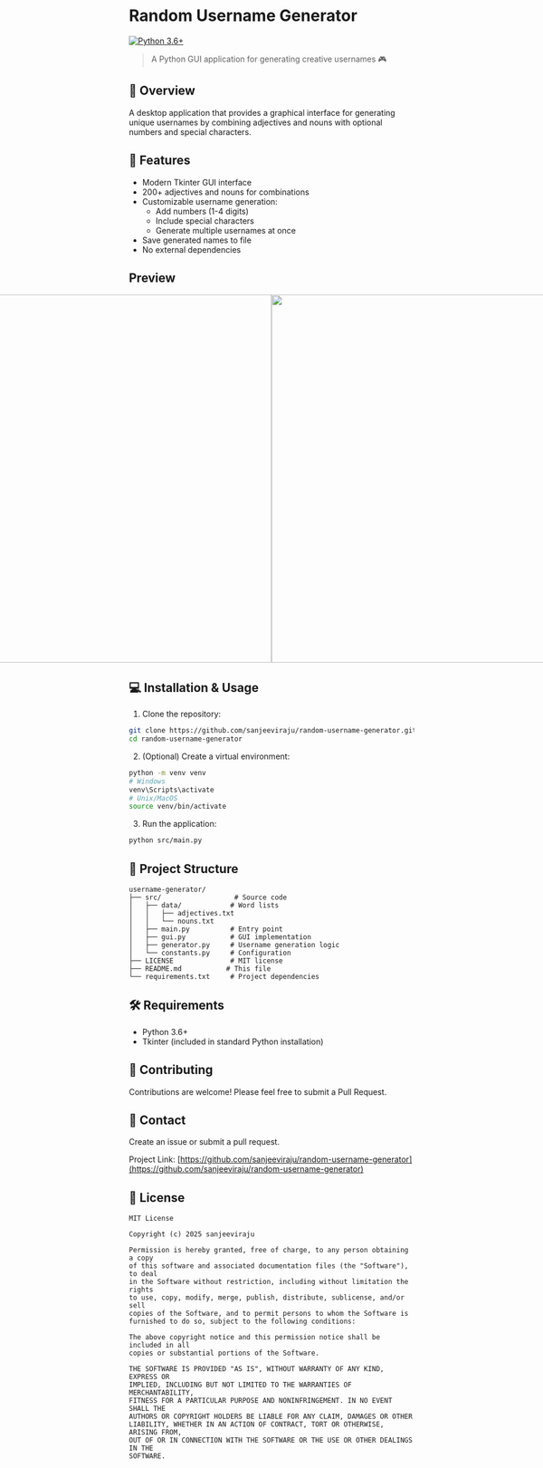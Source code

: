 # Random Username Generator

[![Python 3.6+](https://img.shields.io/badge/python-3.6+-blue.svg)](https://www.python.org/downloads/)

> A Python GUI application for generating creative usernames 🎮

## 📌 Overview

A desktop application that provides a graphical interface for generating unique usernames by combining adjectives and nouns with optional numbers and special characters.

## 🚀 Features

- Modern Tkinter GUI interface
- 200+ adjectives and nouns for combinations
- Customizable username generation:
  - Add numbers (1-4 digits)
  - Include special characters
  - Generate multiple usernames at once
- Save generated names to file
- No external dependencies

## Preview

<div style="display: flex; justify-content: center;">
    <img src="https://github.com/user-attachments/assets/bec6f97f-df37-4015-81a8-ae22d7588e99" width="500" height="650" />
    <img src="https://github.com/user-attachments/assets/74152756-22ac-4ba1-b62b-6486c3015a1e" width="500" height="650" />
</div>

## 💻 Installation & Usage

1. Clone the repository:
```bash
git clone https://github.com/sanjeeviraju/random-username-generator.git
cd random-username-generator
```

2. (Optional) Create a virtual environment:
```bash
python -m venv venv
# Windows
venv\Scripts\activate
# Unix/MacOS
source venv/bin/activate
```

3. Run the application:
```bash
python src/main.py
```

## 📁 Project Structure

```
username-generator/
├── src/                  # Source code
│   ├── data/            # Word lists
│   │   ├── adjectives.txt
│   │   └── nouns.txt
│   ├── main.py          # Entry point
│   ├── gui.py           # GUI implementation
│   ├── generator.py     # Username generation logic
│   └── constants.py     # Configuration
├── LICENSE              # MIT license
├── README.md           # This file
└── requirements.txt     # Project dependencies
```

## 🛠️ Requirements

- Python 3.6+
- Tkinter (included in standard Python installation)

## 🤝 Contributing

Contributions are welcome! Please feel free to submit a Pull Request.

## 📧 Contact

Create an issue or submit a pull request.

Project Link: [https://github.com/sanjeeviraju/random-username-generator](https://github.com/sanjeeviraju/random-username-generator)

## 📝 License

```
MIT License

Copyright (c) 2025 sanjeeviraju

Permission is hereby granted, free of charge, to any person obtaining a copy
of this software and associated documentation files (the "Software"), to deal
in the Software without restriction, including without limitation the rights
to use, copy, modify, merge, publish, distribute, sublicense, and/or sell
copies of the Software, and to permit persons to whom the Software is
furnished to do so, subject to the following conditions:

The above copyright notice and this permission notice shall be included in all
copies or substantial portions of the Software.

THE SOFTWARE IS PROVIDED "AS IS", WITHOUT WARRANTY OF ANY KIND, EXPRESS OR
IMPLIED, INCLUDING BUT NOT LIMITED TO THE WARRANTIES OF MERCHANTABILITY,
FITNESS FOR A PARTICULAR PURPOSE AND NONINFRINGEMENT. IN NO EVENT SHALL THE
AUTHORS OR COPYRIGHT HOLDERS BE LIABLE FOR ANY CLAIM, DAMAGES OR OTHER
LIABILITY, WHETHER IN AN ACTION OF CONTRACT, TORT OR OTHERWISE, ARISING FROM,
OUT OF OR IN CONNECTION WITH THE SOFTWARE OR THE USE OR OTHER DEALINGS IN THE
SOFTWARE.

